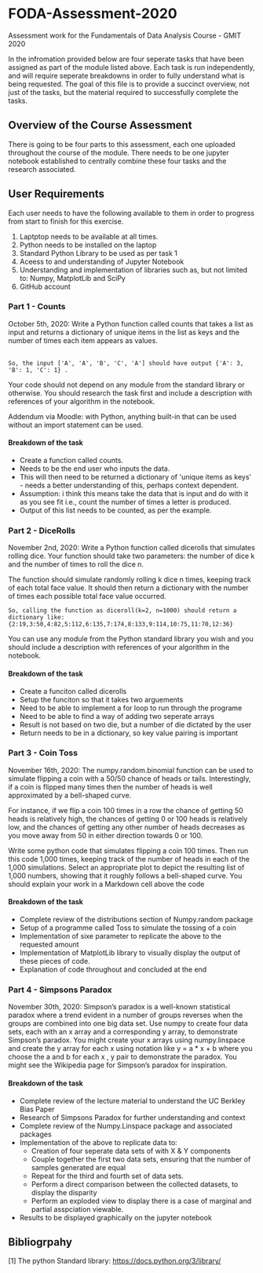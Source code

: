 # FODA-Assessment-2020
Assessment work for the Fundamentals of Data Analysis Course - GMIT 2020

In the infromation provided below are four seperate tasks that have been assigned as part of the module listed above. Each task is run independently, and will require seperate breakdowns in order to fully understand what is being requested. 
The goal of this file is to provide a succinct overview, not just of the tasks, but the material required to successfully complete the tasks.


## Overview of the Course Assessment
There is going to be four parts to this assessment, each one uploaded throughout the course of the module. There needs to be one jupyter notebook established to centrally combine these four tasks and the research associated.


## User Requirements
Each user needs to have the following available to them in order to progress from start to finish for this exercise. 

1) Laptptop needs to be available at all times. 
2) Python needs to be installed on the laptop
3) Standard Python Library to be used as per task 1
4) Aceess to and understanding of Jupyter Notebook
5) Understanding and implementation of libraries such as, but not limited to: Numpy, MatplotLib and SciPy
6) GitHub account


### Part 1 - Counts
October 5th, 2020:
Write a Python function called counts that takes a list as input and returns a dictionary of unique items in the list as keys and the number of times each item appears as values.   
<br>

    So, the input ['A', 'A', 'B', 'C', 'A'] should have output {'A': 3, 'B': 1, 'C': 1} .

Your code should not depend on any module from the standard library or otherwise. You should research the task first and include a description with references of your algorithm in the notebook.

Addendum via Moodle: with Python, anything built-in that can be used without an import statement can be used.

#### Breakdown of the task
- Create a function called counts.
- Needs to be the end user who inputs the data.
- This will then need to be returned a dictionary of 'unique items as keys' - needs a better understanding of this, perhaps context dependent.
- Assumption: i think this means take the data that is input and do with it as you see fit i.e., count the number of times a letter is produced.
- Output of this list needs to be counted, as per the example.


### Part 2 - DiceRolls
November 2nd, 2020:
Write a Python function called dicerolls that simulates rolling dice. Your function should take two parameters:
the number of dice k and the number of times to roll the dice n. 

The function should simulate randomly rolling k dice n times, keeping track of each total face value. It should then return a dictionary with the number of times each possible total face value occurred. 

    So, calling the function as diceroll(k=2, n=1000) should return a dictionary like: {2:19,3:50,4:82,5:112,6:135,7:174,8:133,9:114,10:75,11:70,12:36} 

You can use any module from the Python standard library you wish and you should include a description with references of your algorithm in the notebook.

#### Breakdown of the task
- Create a funciton called dicerolls
- Setup the funciton so that it takes two arguements
- Need to be able to implement a for loop to run through the programe
- Need to be able to find a way of adding two seperate arrays
- Result is not based on two die, but a number of die dictated by the user
- Return needs to be in a dictionary, so key value pairing is important


### Part 3 - Coin Toss
November 16th, 2020:
The numpy.random.binomial function can be used to simulate flipping a coin with a 50/50 chance of heads or tails. Interestingly, if a coin is flipped many times then the number of heads is well approximated by a bell-shaped curve.

For instance, if we flip a coin 100 times in a row the chance of getting 50 heads is relatively high, the chances of getting 0 or 100 heads is relatively low, and the chances of getting any other number of heads decreases as you move away from 50 in either direction towards 0 or 100.

Write some python code that simulates flipping a coin 100 times. Then run this code 1,000 times, keeping track of the number of heads in each of the 1,000 simulations. Select an appropriate plot to depict the resulting list of 1,000 numbers, showing that it roughly follows a bell-shaped curve. You should explain your work in a Markdown cell above the code

#### Breakdown of the task
- Complete review of the distributions section of Numpy.random package
- Setup of a programme called Toss to simulate the tossing of a coin 
- Implementation of sixe parameter to replicate the above to the requested amount
- Implementation of MatplotLib library to visually display the output of these pieces of code.
- Explanation of code throughout and concluded at the end


### Part 4 - Simpsons Paradox
November 30th, 2020: Simpson’s paradox is a well-known statistical paradox where a trend evident in a number of groups reverses when the groups are combined into one big data set. Use numpy to create four data sets, each with an x array and a corresponding y array, to demonstrate Simpson’s paradox. You might create your x arrays using numpy.linspace and create the y array for each x using notation like y = a * x + b where you choose the a and b for each x , y pair to demonstrate the paradox. You might see the Wikipedia page for Simpson’s paradox for inspiration.

#### Breakdown of the task
- Complete review of the lecture material to understand the UC Berkley Bias Paper
- Research of Simpsons Paradox for further understanding and context
- Complete review of the Numpy.Linspace package and associated packages
- Implementation of the above to replicate data to:
    - Creation of four seperate data sets of with X & Y components
    - Couple together the first two data sets, ensuring that the number of samples generated are equal
    - Repeat for the third and fourth set of data sets. 
    - Perform a direct comparison between the collected datasets, to display the disparity
    - Perform an exploded view to display there is a case of marginal and partial asspciation viewable. 
- Results to be displayed graphically on the jupyter notebook 


## Bibliogrpahy

[1] The python Standard library: https://docs.python.org/3/library/